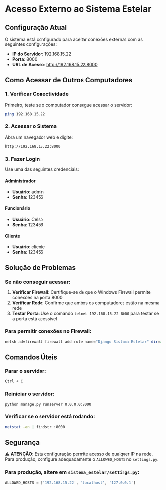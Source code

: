 # Acesso Externo ao Sistema Estelar

## Configuração Atual

O sistema está configurado para aceitar conexões externas com as seguintes configurações:

- **IP do Servidor**: 192.168.15.22
- **Porta**: 8000
- **URL de Acesso**: http://192.168.15.22:8000

## Como Acessar de Outros Computadores

### 1. Verificar Conectividade
Primeiro, teste se o computador consegue acessar o servidor:
```bash
ping 192.168.15.22
```

### 2. Acessar o Sistema
Abra um navegador web e digite:
```
http://192.168.15.22:8000
```

### 3. Fazer Login
Use uma das seguintes credenciais:

#### Administrador
- **Usuário**: admin
- **Senha**: 123456

#### Funcionário
- **Usuário**: Celso
- **Senha**: 123456

#### Cliente
- **Usuário**: cliente
- **Senha**: 123456

## Solução de Problemas

### Se não conseguir acessar:

1. **Verificar Firewall**: Certifique-se de que o Windows Firewall permite conexões na porta 8000
2. **Verificar Rede**: Confirme que ambos os computadores estão na mesma rede
3. **Testar Porta**: Use o comando `telnet 192.168.15.22 8000` para testar se a porta está acessível

### Para permitir conexões no Firewall:
```powershell
netsh advfirewall firewall add rule name="Django Sistema Estelar" dir=in action=allow protocol=TCP localport=8000
```

## Comandos Úteis

### Parar o servidor:
```
Ctrl + C
```

### Reiniciar o servidor:
```bash
python manage.py runserver 0.0.0.0:8000
```

### Verificar se o servidor está rodando:
```bash
netstat -an | findstr :8000
```

## Segurança

⚠️ **ATENÇÃO**: Esta configuração permite acesso de qualquer IP na rede. Para produção, configure adequadamente o `ALLOWED_HOSTS` no `settings.py`.

### Para produção, altere em `sistema_estelar/settings.py`:
```python
ALLOWED_HOSTS = ['192.168.15.22', 'localhost', '127.0.0.1']
``` 
